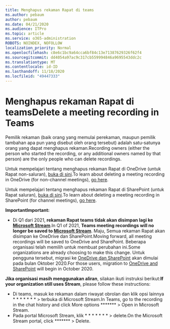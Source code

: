 ```yaml
---
title: Menghapus rekaman Rapat di teams
ms.author: pebaum
author: pebaum
ms.date: 04/21/2020
ms.audience: ITPro
ms.topic: article
ms.service: o365-administration
ROBOTS: NOINDEX, NOFOLLOW
localization_priority: Normal
ms.openlocfilehash: c8e6c1bc9a64cca6bf84c13e71387629326f62f4
ms.sourcegitcommit: dd4054a97ac9c317cb559994846a9695543ddc2c
ms.translationtype: MT
ms.contentlocale: id-ID
ms.lasthandoff: 11/18/2020
ms.locfileid: "49447333"
---
```

# <a name="delete-a-meeting-recording-in-teams"></a><span data-ttu-id="9a81c-102">Menghapus rekaman Rapat di teams</span><span class="sxs-lookup"><span data-stu-id="9a81c-102">Delete a meeting recording in Teams</span></span>

<span data-ttu-id="9a81c-103">Pemilik rekaman (baik orang yang memulai perekaman, maupun pemilik tambahan apa pun yang disebut oleh orang tersebut) adalah satu-satunya orang yang dapat menghapus rekaman.</span><span class="sxs-lookup"><span data-stu-id="9a81c-103">Recording owners (either the person who started the recording, or any additional owners named by that person) are the only people who can delete recordings.</span></span>  

<span data-ttu-id="9a81c-104">Untuk mempelajari tentang menghapus rekaman Rapat di OneDrive (untuk Rapat non-saluran),  [buka di sini](https://support.microsoft.com/office/21fe345a-e488-4fa7-932b-f053c1bebe8a).</span><span class="sxs-lookup"><span data-stu-id="9a81c-104">To learn about deleting a meeting recording in OneDrive (for non-channel meetings),  [go here](https://support.microsoft.com/office/21fe345a-e488-4fa7-932b-f053c1bebe8a).</span></span>  

<span data-ttu-id="9a81c-105">Untuk mempelajari tentang menghapus rekaman Rapat di SharePoint (untuk Rapat saluran),  [buka di sini](https://support.microsoft.com/office/71f3c90a-0d24-4d80-8b66-f88234b79a52).</span><span class="sxs-lookup"><span data-stu-id="9a81c-105">To learn about deleting a meeting recording in SharePoint (for channel meetings),  [go here](https://support.microsoft.com/office/71f3c90a-0d24-4d80-8b66-f88234b79a52).</span></span>  

<span data-ttu-id="9a81c-106">**Important**</span><span class="sxs-lookup"><span data-stu-id="9a81c-106">**Important:**</span></span>

- <span data-ttu-id="9a81c-107">Di Q1 dari 2021, **rekaman Rapat teams tidak akan disimpan lagi ke  [Microsoft Stream](https://stream.microsoft.com/)**.</span><span class="sxs-lookup"><span data-stu-id="9a81c-107">In Q1 of 2021, **Teams meeting recordings will no longer be saved to  [Microsoft Stream](https://stream.microsoft.com/)**.</span></span> <span data-ttu-id="9a81c-108">Maju, Semua rekaman Rapat akan disimpan ke OneDrive dan SharePoint.</span><span class="sxs-lookup"><span data-stu-id="9a81c-108">Moving forward, all meeting recordings will be saved to OneDrive and SharePoint.</span></span> <span data-ttu-id="9a81c-109">Beberapa organisasi telah memilih untuk membuat perubahan ini.</span><span class="sxs-lookup"><span data-stu-id="9a81c-109">Some organizations are already choosing to make this change.</span></span> <span data-ttu-id="9a81c-110">Untuk pengguna tersebut, migrasi ke  [OneDrive dan SharePoint](https://docs.microsoft.com/MicrosoftTeams/tmr-meeting-recording-change)  akan dimulai pada bulan Oktober 2020.</span><span class="sxs-lookup"><span data-stu-id="9a81c-110">For those users, migration to  [OneDrive and SharePoint](https://docs.microsoft.com/MicrosoftTeams/tmr-meeting-recording-change)  will begin in October 2020.</span></span>

<span data-ttu-id="9a81c-111">**Jika organisasi masih menggunakan aliran**, silakan ikuti instruksi berikut:</span><span class="sxs-lookup"><span data-stu-id="9a81c-111">**If your organization still uses Stream**, please follow these instructions:</span></span>

- <span data-ttu-id="9a81c-112">Di teams, masuk ke rekaman dalam riwayat obrolan dan klik opsi lainnya \* \* \* \* \* \* \* > terbuka di Microsoft Stream.</span><span class="sxs-lookup"><span data-stu-id="9a81c-112">In Teams, go to the recording in the chat history and click More options  \*\*\*\*\*\*\*  > Open in Microsoft Stream.</span></span>
- <span data-ttu-id="9a81c-113">Pada portal Microsoft Stream, klik \* \* \* \* \* \* \* > delete.</span><span class="sxs-lookup"><span data-stu-id="9a81c-113">On the Microsoft Stream portal, click  \*\*\*\*\*\*\* > Delete.</span></span>
